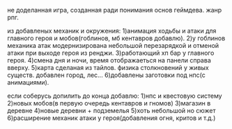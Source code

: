 не доделанная игра, созданная ради понимания основ геймдева. жанр рпг.

из добавленых механик и окружения:
1)анимация ходьбы и атаки для главного героя и мобов(гоблинов, мб кентавров добавлю).
2)у гоблинов механика атак модернизирована небольшой перезарядкой и отменой атаки при выходе героя из ренджи.
3)работающий хп бар у главного героя.
4)смена дня и ночи, время отображаеться на панели справа вверху.
5)карта сделаная из тайлов. физика столкновений у живых существ. добавлен город, лес...
6)добавлены заготовки под нпс(с анимациями).

если соберусь допилить до конца добавлю:
1)нпс и квестовую систему
2)новых мобов(в первую очередь кентавров и гномов)
3)магазин в деревне
4)новые деревни + подземелья
5)хоть небольшой но сюжет
6)расширение механик атаки у героя(добавления огня, критов и т.д.)
